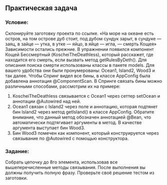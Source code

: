 ## Практическая задача
### Условие:
Склонируйте заготовку проекта по ссылке.
«На море на океане есть остров, на том острове дуб стоит, под дубом сундук зарыт, в сундуке — заяц, в зайце — утка, в утке — яйцо, в яйце — игла, — смерть Кощея»
Зависимости остались прежние. В упражнении появился компонент Кощей Бессмертный (KoscheiTheDeathless), который расскажет, где находится его смерть, если вызвать метод getRulesByDeth().
Для описания поиска смерти использованы классы в пакете models. Для вашего удобства они были пронумерованы: Ocean1, Island2, Wood3 и так далее.
Чтобы Спринг видел все бины, в классе AppConfig была добавлена аннотация @ComponentScan.
В Спринге связать бины можно различными способами, рассмотрим их на примере:
1) KoscheiTheDeathless связывается с Ocean1 через сеттер setOcean и аннотации @Autowired над ней.
2) Ocean1 связан с Island2 через поле и аннотацию, которая подтянет бин Island2 через метод getIsland() в классе AppConfig. Обратите внимание, что данный метод обозначен аннотацией @Bean, что автоматически подтягивает аргументы в метод. В качестве аргумента выступает бин Wood3.
3) Бин Wood3 помечен как компонент, который конструируется через связывание по @Autowired с помощью конструктора.

### Задание:
Собрать цепочку до 8го элемента, использовав все вышеперечисленные методы связывания. После выполнения вы должны получить полную фразу. Проверьте своё решение тестом из заготовки.